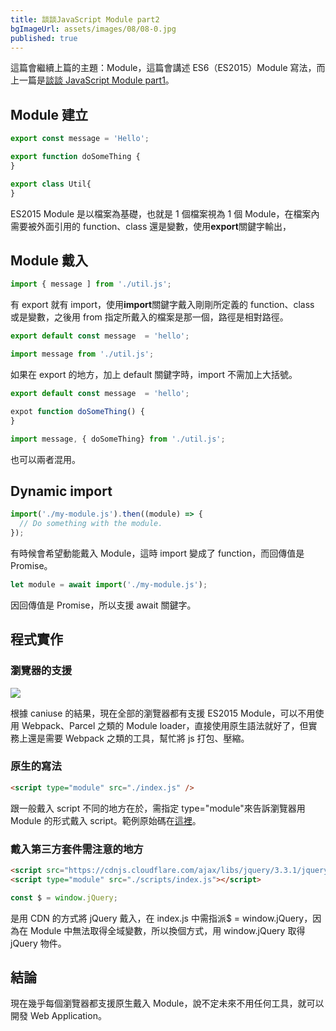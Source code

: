 ```yaml
---
title: 談談JavaScript Module part2
bgImageUrl: assets/images/08/08-0.jpg
published: true
---
```


這篇會繼續上篇的主題：Module，這篇會講述 ES6（ES2015）Module 寫法，而上一篇是[談談 JavaScript Module part1](https://thomascsd.github.io/module-pattern)。

## Module 建立

```javascript
export const message = 'Hello';

export function doSomeThing {
}

export class Util{
}
```

ES2015 Module 是以檔案為基礎，也就是 1 個檔案視為 1 個 Module，在檔案內需要被外面引用的 function、class 還是變數，使用**export**關鍵字輸出，

## Module 戴入

```javascript
import { message ] from './util.js';
```

有 export 就有 import，使用**import**關鍵字戴入剛剛所定義的 function、class 或是變數，之後用 from 指定所戴入的檔案是那一個，路徑是相對路徑。

```javascript
export default const message  = 'hello';

import message from './util.js';

```

如果在 export 的地方，加上 default 關鍵字時，import 不需加上大括號。

```javascript
export default const message  = 'hello';

expot function doSomeThing() {
}

import message, { doSomeThing} from './util.js';

```

也可以兩者混用。

## Dynamic import

```javascript
import('./my-module.js').then((module) => {
  // Do something with the module.
});
```

有時候會希望動能戴入 Module，這時 import 變成了 function，而回傳值是 Promise。

```javascript
let module = await import('./my-module.js');
```

因回傳值是 Promise，所以支援 await 關鍵字。

## 程式實作

### 瀏覽器的支援

<img class="img-responsive" src="assets/images/09/09-1.png">

根據 caniuse 的結果，現在全部的瀏覽器都有支援 ES2015 Module，可以不用使用 Webpack、Parcel 之類的 Module loader，直接使用原生語法就好了，但實務上還是需要 Webpack 之類的工具，幫忙將 js 打包、壓縮。

### 原生的寫法

```html
<script type="module" src="./index.js" />
```

跟一般戴入 script 不同的地方在於，需指定 type="module"來告訴瀏覽器用 Module 的形式戴入 script。範例原始碼在[這裡](https://github.com/thomascsd/es-module-import)。

### 戴入第三方套件需注意的地方

```html
<script src="https://cdnjs.cloudflare.com/ajax/libs/jquery/3.3.1/jquery.min.js"></script>
<script type="module" src="./scripts/index.js"></script>
```

```javascript
const $ = window.jQuery;
```

是用 CDN 的方式將 jQuery 戴入，在 index.js 中需指派\$ = window.jQuery，因為在 Module 中無法取得全域變數，所以換個方式，用 window.jQuery 取得 jQuery 物件。

## 結論

現在幾乎每個瀏覽器都支援原生戴入 Module，說不定未來不用任何工具，就可以開發 Web Application。
